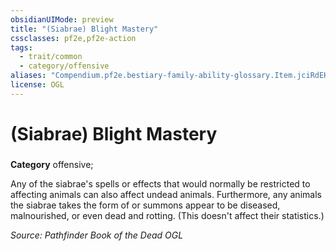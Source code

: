 ```yaml
---
obsidianUIMode: preview
title: "(Siabrae) Blight Mastery"
cssclasses: pf2e,pf2e-action
tags:
  - trait/common
  - category/offensive
aliases: "Compendium.pf2e.bestiary-family-ability-glossary.Item.jciRdEHgGNGFXLsg"
license: OGL
---
```

# (Siabrae) Blight Mastery

### 

**Category** offensive; 




Any of the siabrae's spells or effects that would normally be restricted to affecting animals can also affect undead animals. Furthermore, any animals the siabrae takes the form of or summons appear to be diseased, malnourished, or even dead and rotting. (This doesn't affect their statistics.)

*Source: Pathfinder Book of the Dead*
*OGL*